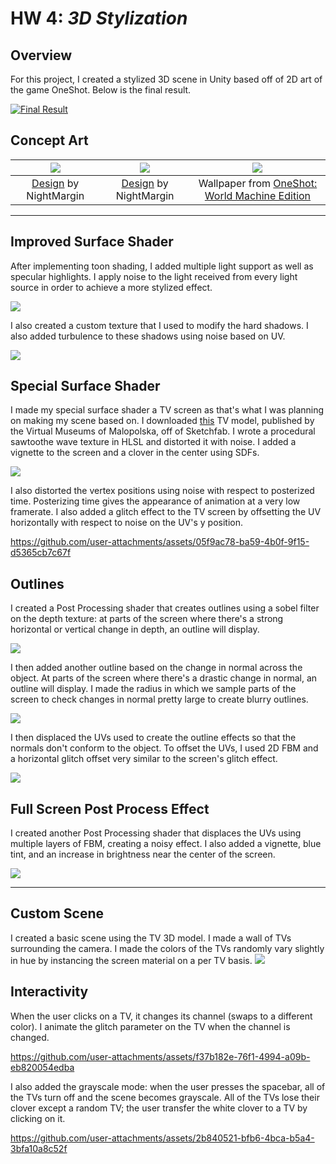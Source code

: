 # HW 4: *3D Stylization*

## Overview

For this project, I created a stylized 3D scene in Unity based off of 2D art of the game OneShot.  Below is the final result.

[![Final Result](ShowcaseMedia/tvWallHueVary.png)](https://www.youtube.com/watch?v=dQw4w9WgXcQ)

## Concept Art

| ![](ShowcaseMedia/reference1.webp) | ![](ShowcaseMedia/reference2.png) | ![](ShowcaseMedia/reference3.png) |
|:--:|:--:|:--:|
| [Design](https://www.fangamer.com/products/oneshot-hoodie-world-machine) by NightMargin | [Design](https://www.fangamer.com/products/oneshot-hoodie-world-machine) by NightMargin | Wallpaper from [OneShot: World Machine Edition](https://store.steampowered.com/app/2915460/OneShot_World_Machine_Edition/) |



---
## Improved Surface Shader

After implementing toon shading, I added multiple light support as well as specular highlights.  I apply noise to the light received from every light source in order to achieve a more stylized effect.

![](ShowcaseMedia/multipleLightSupport.png)

I also created a custom texture that I used to modify the hard shadows.  I also added turbulence to these shadows using noise based on UV.

![](ShowcaseMedia/customShadows.png)

## Special Surface Shader

I made my special surface shader a TV screen as that's what I was planning on making my scene based on.  I downloaded [this](https://sketchfab.com/3d-models/black-and-white-belweder-ot-1782-tv-set-5c2be264f3ce4e11ac9387505e0bcea0) TV model, published by the Virtual Museums of Malopolska, off of Sketchfab.  I wrote a procedural sawtoothe wave texture in HLSL and distorted it with noise.  I added a vignette to the screen and a clover in the center using SDFs.

![](ShowcaseMedia/tvScreen.png)

I also distorted the vertex positions using noise with respect to posterized time.  Posterizing time gives the appearance of animation at a very low framerate.  I also added a glitch effect to the TV screen by offsetting the UV horizontally with respect to noise on the UV's y position.


https://github.com/user-attachments/assets/05f9ac78-ba59-4b0f-9f15-d5365cb7c67f

## Outlines
I created a Post Processing shader that creates outlines using a sobel filter on the depth texture: at parts of the screen where there's a strong horizontal or vertical change in depth, an outline will display.

![](ShowcaseMedia/sobelOutlines.png)

I then added another outline based on the change in normal across the object.  At parts of the screen where there's a drastic change in normal, an outline will display.  I made the radius in which we sample parts of the screen to check changes in normal pretty large to create blurry outlines.

![](ShowcaseMedia/sobelAndNormalOutlines.png)

I then displaced the UVs used to create the outline effects so that the normals don't conform to the object.  To offset the UVs, I used 2D FBM and a horizontal glitch offset very similar to the screen's glitch effect.

![](ShowcaseMedia/noisyOutlines.png)

## Full Screen Post Process Effect
I created another Post Processing shader that displaces the UVs using multiple layers of FBM, creating a noisy effect.  I also added a vignette, blue tint, and an increase in brightness near the center of the screen.

![](ShowcaseMedia/postprocessShader.png)

---
## Custom Scene
I created a basic scene using the TV 3D model.  I made a wall of TVs surrounding the camera.  I made the colors of the TVs randomly vary slightly in hue by instancing the screen material on a per TV basis.
![](ShowcaseMedia/tvWallHueVary.png)

## Interactivity

When the user clicks on a TV, it changes its channel (swaps to a different color).  I animate the glitch parameter on the TV when the channel is changed.

https://github.com/user-attachments/assets/f37b182e-76f1-4994-a09b-eb820054edba

I also added the grayscale mode: when the user presses the spacebar, all of the TVs turn off and the scene becomes grayscale.  All of the TVs lose their clover except a random TV; the user transfer the white clover to a TV by clicking on it.

https://github.com/user-attachments/assets/2b840521-bfb6-4bca-b5a4-3bfa10a8c52f




